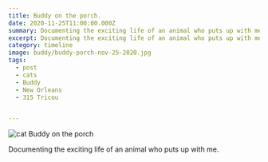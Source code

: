 ```yaml
---
title: Buddy on the porch.
date: 2020-11-25T11:00:00.000Z
summary: Documenting the exciting life of an animal who puts up with me.
excerpt: Documenting the exciting life of an animal who puts up with me.
category: timeline
image: buddy/buddy-porch-nov-25-2020.jpg
tags:
  - post 
  - cats
  - Buddy
  - New Orleans
  - 315 Tricou


---
```


![cat Buddy on the porch](/static/img/buddy/buddy-porch-nov-25-2020.jpg "cat buddy on the porch")

Documenting the exciting life of an animal who puts up with me.